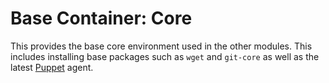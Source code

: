 # Base Container: Core
This provides the base core environment used in the other modules.  This includes
installing base packages such as `wget` and `git-core` as well as the latest
[Puppet](https://puppetlabs.com/) agent.

